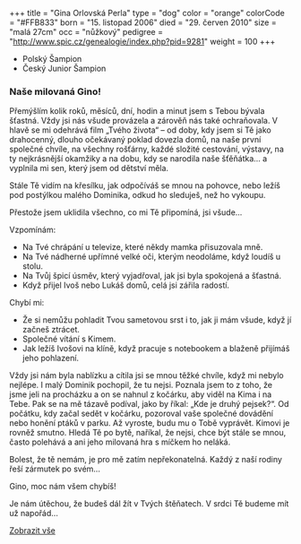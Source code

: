 +++
title = "Gina Orlovská Perla"
type = "dog"
color = "orange"
colorCode = "#FFB833"
born = "15. listopad 2006"
died = "29. červen 2010"
size = "malá 27cm"
occ = "nůžkový"
pedigree = "http://www.spic.cz/genealogie/index.php?pid=9281"
weight = 100
+++

* Polský Šampion
* Český Junior Šampion

<div class="album465848173847550 fb-album-container"></div>

<div class="content hideContent" link="gina">

<h3>Naše milovaná Gino!</h3>

<p>
Přemýšlím kolik roků, měsíců, dní, hodin a minut jsem s Tebou bývala šťastná. Vždy jsi nás všude provázela a zárověň nás také ochraňovala. V hlavě se mi odehrává film „Tvého života“ – od doby, kdy jsem si Tě jako drahocenný, dlouho očekávaný poklad dovezla domů, na naše první společné chvíle, na všechny rošťárny, každé složité cestování, výstavy, na ty nejkrásnější okamžiky a na dobu, kdy se narodila naše šťěňátka… a vyplnila mi sen, který jsem od dětství měla.
</p>

<p>
Stále Tě vidím na křesílku, jak odpočíváš se mnou na pohovce, nebo ležíš pod postýlkou malého Dominika, odkud ho sleduješ, než ho vykoupu.
</p>

<p>
Přestože jsem uklidila všechno, co mi Tě připomíná, jsi všude…
</p>

<p>
Vzpomínám:
</p>

<ul>
  <li>Na Tvé chrápání u televize, které někdy mamka přisuzovala mně.</li>
  <li>Na Tvé nádherné upřímné velké oči, kterým neodoláme, když loudíš u stolu.</li>
  <li>Na Tvůj špicí úsměv, který vyjadřoval, jak jsi byla spokojená a šťastná.</li>
  <li>Když přijel Ivoš nebo Lukáš domů, celá jsi zářila radostí.</li>
</ul>

<p>
Chybí mi:
</p>

<ul>
  <li>Že si nemůžu pohladit Tvou sametovou srst i to, jak ji mám všude, když jí začneš ztrácet.</li>
  <li>Společné vítání s Kimem.</li>
  <li>Jak ležíš Ivošovi na klíně, když pracuje s notebookem a blaženě přijímáš jeho pohlazení.</li>
</ul>

<p>
Vždy jsi nám byla nablízku a cítila jsi se mnou těžké chvíle, když mi nebylo nejlépe. I malý Dominik pochopil, že tu nejsi. Poznala jsem to z toho, že jsme jeli na procházku a on se nahnul z kočárku, aby viděl na Kima i na Tebe. Pak se na mě tázavě podíval, jako by říkal: „Kde je druhý pejsek?“. Od počátku, kdy začal sedět v kočárku, pozoroval vaše společné dovádění nebo honění ptáků v parku. Až vyroste, budu mu o Tobě vyprávět. Kimovi je rovněž smutno. Hledá Tě po bytě, naříkal, že nejsi, chce být stále se mnou, často polehává a ani jeho milovaná hra s míčkem ho neláká.
</p>

<p>
Bolest, že tě nemám, je pro mě zatím nepřekonatelná. Každý z naší rodiny řeší zármutek po svém…
</p>

<p>
Gino, moc nám všem chybíš!
</p>

<p>
Je nám útěchou, že budeš dál žít v Tvých štěňatech. V srdci Tě budeme mít už napořád…
</p>

</div>

<div class="show-more">
  <a href="#gina" lang="cz">Zobrazit vše</a>
</div>

<script type="text/javascript">

    window.addEventListener("load",function() {
      jQuery( document ).ready(function ($) {
        $(".album465848173847550").FacebookAlbumBrowser({
              account: "chsfoxriver",
              onlyAlbum: "465848173847550",
              showComments: false,
              commentsLimit:3,
              showAccountInfo: false,
              showAlbumNameInPreview: false,
              showImageCount: false,
              showImageText: true,
              shareButton: false,
              albumsPageSize: 10,
              photosPageSize: 4,
              lightbox: true,
              photosCheckbox: false,
	            pluginImagesPath: "../images/",
              likeButton: false,
              shareButton: false,
              showMoreButton: false
          });
      });
    },false);
</script>
